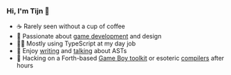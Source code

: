 ### Hi, I'm Tijn 👋

- ☕️ Rarely seen without a cup of coffee
- 👾 Passionate about [game development](https://tkers.itch.io) and design
- 👨‍💻 Mostly using TypeScript at my day job
- 📣 Enjoy [writing](https://www.reaktor.com/blog/an-introduction-to-codemods) and [talking](https://www.youtube.com/watch?v=xS7UrNPmYX8) about ASTs
- 🔬 Hacking on a Forth-based [Game Boy toolkit](https://github.com/ams-hackers/gbforth) or esoteric [compilers](https://github.com/liphe/delisp) after hours
